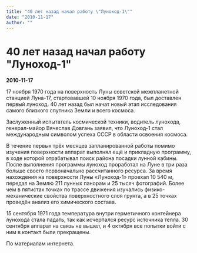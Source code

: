 ```yaml
---
title: "40 лет назад начал работу \"Луноход-1\""
date: "2010-11-17"
author: ""
---
```


# 40 лет назад начал работу "Луноход-1"

**2010-11-17** 

17 ноября 1970 года на поверхность Луны советской межпланетной станцией Луна-17, стартовавшей 10 ноября 1970  года, был доставлен первый луноход. 40 лет назад был начат новый этап исследования самого близкого  спутника Земли и всего космоса.

Заслуженный испытатель космической техники, водитель лунохода,  генерал-майор Вячеслав Довгань заявил, что Луноход-1 стал международным  символом успеха СССР в области освоения космоса.

В течение первых трёх месяцев запланированной работы помимо  изучения поверхности аппарат выполнял ещё и прикладную программу, в ходе  которой отрабатывал поиск района посадки лунной кабины. После  выполнения программы луноход проработал на Луне в три раза больше своего  первоначально рассчитанного ресурса. За время нахождения на поверхности  Луны «Луноход-1» проехал 10 540 м, передал на Землю 211 лунных панорам и  25 тысяч фотографий. Более чем в пятистах точках по трассе движения  изучались физико-механические свойства поверхностного слоя грунта, а в  25 точках проведён анализ его химического состава.

15 сентября 1971 года температура внутри герметичного контейнера  лунохода стала падать, так как исчерпался ресурс источника  тепла. 30 сентября аппарат на связь не вышел, и 4 октября все попытки  войти с ним в контакт были прекращены.

По материалам интернета.